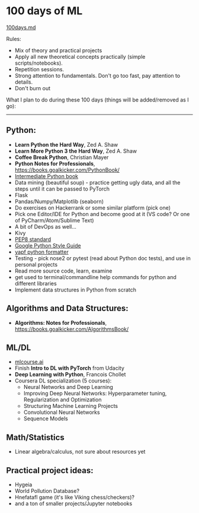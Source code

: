 # 100 days of ML  
<a href="100days.md">100days.md</a>  

Rules:  
* Mix of theory and practical projects  
* Apply all new theoretical concepts practically (simple scripts/notebooks).
* Repetition sessions.
* Strong attention to fundamentals. Don't go too fast, pay attention to details.  
* Don't burn out

What I plan to do during these 100 days (things will be added/removed as I go):  

---
## Python:  
* **Learn Python the Hard Way**, Zed A. Shaw  
* **Learn More Python 3 the Hard Way**, Zed A. Shaw  
* **Coffee Break Python**, Christian Mayer  
* **Python Notes for Professionals**, https://books.goalkicker.com/PythonBook/  
* [Intermediate Python book](https://book.pythontips.com/en/latest/)
* Data mining (beautiful soup) - practice getting ugly data, and all the steps until it can be passed to PyTorch   
* Flask  
* Pandas/Numpy/Matplotlib (seaborn)
* Do exercises on Hackerrank or some similar platform (pick one)
* Pick one Editor/IDE for Python and become good at it (VS code? Or one of PyCharm/Atom/Sublime Text)
* A bit of DevOps as well...
* Kivy
* [PEP8 standard](https://www.python.org/dev/peps/pep-0008/)
* [Google Python Style Guide](http://google.github.io/styleguide/pyguide.html)
* [yapf python formatter](https://github.com/google/yapf/)
* Testing - pick nose2 or pytest (read about Python doc tests), and use in personal projects
* Read more source code, learn, examine
* get used to terminal/commandline help commands for python and different libraries
* Implement data structures in Python from scratch

## Algorithms and Data Structures:  
* **Algorithms: Notes for Professionals**,  https://books.goalkicker.com/AlgorithmsBook/  

## ML/DL  
* [mlcourse.ai](https://www.mlcourse.ai)  
* Finish **Intro to DL with PyTorch** from Udacity  
* **Deep Learning with Python**, Francois Chollet  
* Coursera DL specialization (5 courses):  
  * Neural Networks and Deep Learning  
  * Improving Deep Neural Networks: Hyperparameter tuning, Regularization and Optimization  
  * Structuring Machine Learning Projects  
  * Convolutional Neural Networks  
  * Sequence Models  

## Math/Statistics
* Linear algebra/calculus, not sure about resources yet   

## Practical project ideas:  
* Hygeia  
* World Pollution Database?  
* Hnefatafl game (it's like Viking chess/checkers)?  
* and a ton of smaller projects/Jupyter notebooks  